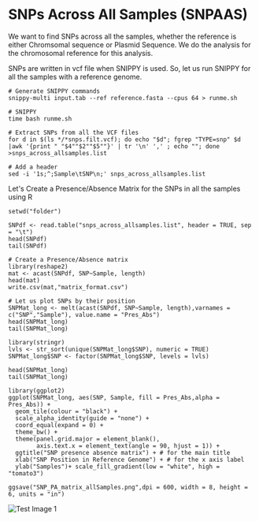 # SNPs Across All Samples (SNPAAS)

We want to find SNPs across all the samples, whether the reference is either Chromsomal sequence or Plasmid Sequence. We do the analysis for the chromosomal reference for this analysis.

SNPs are written in vcf file when SNIPPY is used. So, let us run SNIPPY for all the samples with a reference genome.

```
# Generate SNIPPY commands
snippy-multi input.tab --ref reference.fasta --cpus 64 > runme.sh

# SNIPPY
time bash runme.sh

# Extract SNPs from all the VCF files
for d in $(ls */*snps.filt.vcf); do echo "$d"; fgrep "TYPE=snp" $d |awk '{print " "$4""$2""$5""}' | tr '\n' ',' ; echo ""; done >snps_across_allsamples.list

# Add a header
sed -i '1s;^;Sample\tSNP\n;' snps_across_allsamples.list

```

Let's Create a Presence/Absence Matrix for the SNPs in all the samples using R 

```{r SNPs_PresAbs, fig.width=16, fig.height=18, message=FALSE}
setwd("folder")

SNPdf <- read.table("snps_across_allsamples.list", header = TRUE, sep = "\t")
head(SNPdf)
tail(SNPdf)

# Create a Presence/Absence matrix
library(reshape2)
mat <- acast(SNPdf, SNP~Sample, length)
head(mat)
write.csv(mat,"matrix_format.csv")

# Let us plot SNPs by their position
SNPMat_long <- melt(acast(SNPdf, SNP~Sample, length),varnames = c("SNP","Sample"), value.name = "Pres_Abs")
head(SNPMat_long)
tail(SNPMat_long)

library(stringr)
lvls <- str_sort(unique(SNPMat_long$SNP), numeric = TRUE)
SNPMat_long$SNP <- factor(SNPMat_long$SNP, levels = lvls)

head(SNPMat_long)
tail(SNPMat_long)

library(ggplot2)
ggplot(SNPMat_long, aes(SNP, Sample, fill = Pres_Abs,alpha = Pres_Abs)) + 
  geom_tile(colour = "black") +
  scale_alpha_identity(guide = "none") +
  coord_equal(expand = 0) +
  theme_bw() +
  theme(panel.grid.major = element_blank(),
        axis.text.x = element_text(angle = 90, hjust = 1)) +
  ggtitle("SNP presence absence matrix") + # for the main title
  xlab("SNP Position in Reference Genome") + # for the x axis label
  ylab("Samples")+ scale_fill_gradient(low = "white", high = "tomato3") 

ggsave("SNP_PA_matrix_allSamples.png",dpi = 600, width = 8, height = 6, units = "in")
```
![Test Image 1](3DTest.png)
